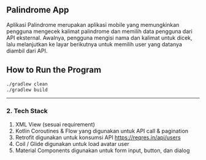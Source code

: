## Palindrome App
Aplikasi Palindrome merupakan aplikasi mobile yang memungkinkan pengguna mengecek kalimat palindrome dan memilih data pengguna dari API eksternal. Awalnya, pengguna mengisi nama dan kalimat untuk dicek, lalu melanjutkan ke layar berikutnya untuk memilih user yang datanya diambil dari API.

## How to Run the Program

```bash
./gradlew clean
./gradlew build
```

---

### 2. **Tech Stack**
1. XML View (sesuai requirement) 
2. Kotlin Coroutines & Flow yang digunakan untuk API call & pagination
3. Retrofit digunakan untuk konsumsi API https://reqres.in/api/users
4. Coil / Glide digunakan untuk load avatar user
5. Material Components digunakan untuk form input, button, dan dialog
